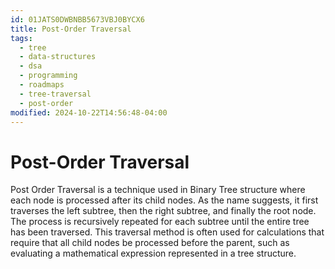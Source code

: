 ```yaml
---
id: 01JATS0DWBNBB5673VBJ0BYCX6
title: Post-Order Traversal
tags:
  - tree
  - data-structures
  - dsa
  - programming
  - roadmaps
  - tree-traversal
  - post-order
modified: 2024-10-22T14:56:48-04:00
---
```

# Post-Order Traversal

Post Order Traversal is a technique used in Binary Tree structure where each node is processed after its child nodes. As the name suggests, it first traverses the left subtree, then the right subtree, and finally the root node. The process is recursively repeated for each subtree until the entire tree has been traversed. This traversal method is often used for calculations that require that all child nodes be processed before the parent, such as evaluating a mathematical expression represented in a tree structure.